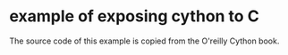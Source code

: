 example of exposing cython to C
===============================

The source code of this example is copied from the O'reilly Cython book.
